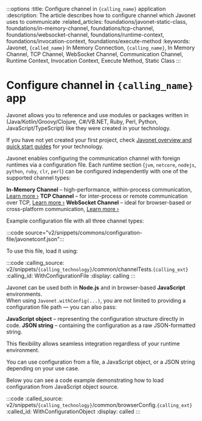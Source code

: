 :::options
:title: Configure channel in `{calling_name}` application
:description: The article describes how to configure channel which Javonet uses to communicate
:related_articles: foundations/javonet-static-class, foundations/in-memory-channel, foundations/tcp-channel, foundations/websocket-channel, foundations/runtime-context, foundations/invocation-context, foundations/execute-method
:keywords: Javonet, `{called_name}` In Memory Connection, `{calling_name}`, In Memory Channel, TCP Channel, WebSocket Channel, Communication Channel, Runtime Context, Invocation Context, Execute Method, Static Class
:::

# Configure channel in `{calling_name}` app

Javonet allows you to reference and use modules or packages written in (Java/Kotlin/Groovy/Clojure, C#/VB.NET, Ruby, Perl, Python, JavaScript/TypeScript) like they were created in your technology.

If you have not yet created your first project, check [Javonet overview and quick start guides](/guides/v2/`{calling_technology}`/`{called_technology}`/getting-started/about-javonet) for your technology.

Javonet enables configuring the communication channel with foreign runtimes via a configuration file. Each runtime section (`jvm`, `netcore`, `nodejs`, `python`, `ruby`, `clr`, `perl`) can be configured independently with one of the supported channel types:


**In-Memory Channel** – high-performance, within-process communication, [Learn more ›](/guides/v2/javascript/foundations/in-memory-channel)
**TCP Channel** – for inter-process or remote communication over TCP, [Learn more ›](/guides/v2/javascript/foundations/tcp-channel)
**WebSocket Channel** – ideal for browser-based or cross-platform communication, [Learn more ›](/guides/v2/javascript/foundations/websocket-channel)

Example configuration file with all three channel types:

:::code source="v2/snippets/commons/configuration-file/javonetconf.json":::

To use this file, load it using:

:::code
:calling_source: v2/snippets/`{calling_technology}`/common/channelTests.`{calling_ext}`
:calling_id: WithConfigurationFile
:display: calling
:::

Javonet can be used both in **Node.js** and in browser-based **JavaScript** environments.  
When using `Javonet.withConfig(...)`, you are not limited to providing a configuration file path — you can also pass:

**JavaScript object** – representing the configuration structure directly in code.
**JSON string** – containing the configuration as a raw JSON-formatted string.

This flexibility allows seamless integration regardless of your runtime environment.  

You can use configuration from a file, a JavaScript object, or a JSON string depending on your use case.


Below you can see a code example demonstrating how to load configuration from JavaScript object source.

:::code
:called_source: v2/snippets/`{calling_technology}`/common/browserConfig.`{calling_ext}`
:called_id: WithConfigurationObject
:display: called
:::
